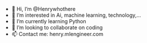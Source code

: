 - 👋 Hi, I’m @Henrywhothere
- 👀 I’m interested in Ai, machine learning, technology,...
- 🌱 I’m currently learning Python
- 💞️ I’m looking to collaborate on coding
- 📫 Contact me: henry.mlengineer.com

<!---
Henrywhothere/Henrywhothere is a ✨ special ✨ repository because its `README.md` (this file) appears on your GitHub profile.
You can click the Preview link to take a look at your changes.
--->
